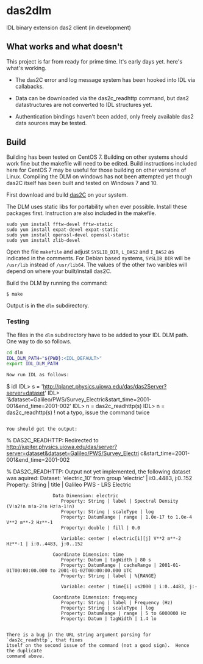 # das2dlm
IDL binary extension das2 client (in development)

## What works and what doesn't
This project is far from ready for prime time.  It's early days yet.
here's what's working.

  * The das2C error and log message system has been hooked into IDL via 
    callabacks.

  * Data can be downloaded via the das2c_readhttp command, but das2
    datastructures are not converted to IDL structures yet.
	
  * Authentication bindings haven't been added, only freely available 
    das2 data sources may be tested.

## Build

Building has been tested on CentOS 7.  Building on other systems should
work fine but the makefile will need to be edited.  Build instructions 
included here for CentOS 7 may be useful for those building on other versions
of Linux.  Compiling the DLM on windows has not been attempted yet though das2C
itself has been built and tested on Windows 7 and 10.

First download and build [das2C](https://github.com/das-developers/das2C) on
your system.

The DLM uses static libs for portability when ever possible.  Install these
packages first.  Instruction are also included in the makefile.
```build
sudo yum install fftw-devel fftw-static
sudo yum install expat-devel expat-static
sudo yum install openssl-devel openssl-static
sudo yum install zlib-devel
```
Open the file `makefile` and adjust `SYSLIB_DIR`, `L_DAS2` and `I_DAS2` as 
indicated in the comments.  For Debian based systems, `SYSLIB_DIR` will be
`/usr/lib` instead of `/usr/lib64`.  The values of the other two varibles 
will depend on where your built/install das2C.

Build the DLM by running the command:
```bash
$ make
```

Output is in the `dlm` subdirectory.

### Testing

The files in the `dlm` subdirectory have to be added to your IDL DLM path.
One way to do so follows.
```bash
cd dlm
IDL_DLM_PATH="${PWD}:<IDL_DEFAULT>"
export IDL_DLM_PATH

Now run IDL as follows:
```
$ idl
IDL> s = 'http://planet.physics.uiowa.edu/das/das2Server?server=dataset'
IDL> '&dataset=Galileo/PWS/Survey_Electric&start_time=2001-001&end_time=2001-002'
IDL> n = das2c_readhttp(s)
IDL> n = das2c_readhttp(s)  ! not a typo, issue the command twice
```

You should get the output:
```
% DAS2C_READHTTP: Redirected to http://jupiter.physics.uiowa.edu/das/server?server=dataset&dataset=Galileo/PWS/Survey_Electri
                  c&start_time=2001-001&end_time=2001-002
                  
% DAS2C_READHTTP: Output not yet implemented, the following dataset was aquired:
                  Dataset: 'electric_10' from group 'electric' | i:0..4483, j:0..152
                     Property: String | title | Galileo PWS - LRS Electric
                  
                     Data Dimension: electric
                        Property: String | label | Spectral Density (V!a2!n m!a-2!n Hz!a-1!n)
                        Property: String | scaleType | log
                        Property: DatumRange | range | 1.0e-17 to 1.0e-4 V**2 m**-2 Hz**-1
                        Property: double | fill | 0.0
                     
                        Variable: center | electric[i][j] V**2 m**-2 Hz**-1 | i:0..4483, j:0..152
                     
                     Coordinate Dimension: time
                        Property: Datum | tagWidth | 80 s
                        Property: DatumRange | cacheRange | 2001-01-01T00:00:00.000 to 2001-01-02T00:00:00.000 UTC
                        Property: String | label | %{RANGE}
                     
                        Variable: center | time[i] us2000 | i:0..4483, j:-
                     
                     Coordinate Dimension: frequency
                        Property: String | label | Frequency (Hz)
                        Property: String | scaleType | log
                        Property: DatumRange | range | 5 to 6000000 Hz
                        Property: Datum | tagWidth | 1.4 lo
```

There is a bug in the URL string argument parsing for `das2c_readhttp`, that fixes
itself on the second issue of the command (not a good sign).  Hence the duplicate
command above.
